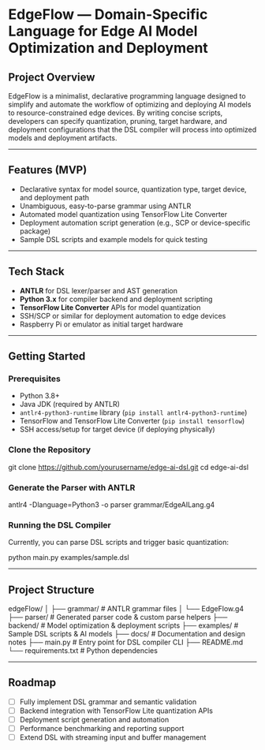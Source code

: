 
# EdgeFlow — Domain-Specific Language for Edge AI Model Optimization and Deployment

## Project Overview

EdgeFlow is a minimalist, declarative programming language designed to simplify and automate the workflow of optimizing and deploying AI models to resource-constrained edge devices. By writing concise scripts, developers can specify quantization, pruning, target hardware, and deployment configurations that the DSL compiler will process into optimized models and deployment artifacts.

---

## Features (MVP)

- Declarative syntax for model source, quantization type, target device, and deployment path
- Unambiguous, easy-to-parse grammar using ANTLR
- Automated model quantization using TensorFlow Lite Converter
- Deployment automation script generation (e.g., SCP or device-specific package)
- Sample DSL scripts and example models for quick testing

---

## Tech Stack

- **ANTLR** for DSL lexer/parser and AST generation
- **Python 3.x** for compiler backend and deployment scripting
- **TensorFlow Lite Converter** APIs for model quantization
- SSH/SCP or similar for deployment automation to edge devices
- Raspberry Pi or emulator as initial target hardware

---

## Getting Started

### Prerequisites

- Python 3.8+
- Java JDK (required by ANTLR)
- `antlr4-python3-runtime` library (`pip install antlr4-python3-runtime`)
- TensorFlow and TensorFlow Lite Converter (`pip install tensorflow`)
- SSH access/setup for target device (if deploying physically)

### Clone the Repository

git clone <https://github.com/yourusername/edge-ai-dsl.git>
cd edge-ai-dsl


### Generate the Parser with ANTLR

antlr4 -Dlanguage=Python3 -o parser grammar/EdgeAILang.g4



### Running the DSL Compiler

Currently, you can parse DSL scripts and trigger basic quantization:

python main.py examples/sample.dsl



---

## Project Structure

edgeFlow/
│
├── grammar/ # ANTLR grammar files
│ └── EdgeFlow.g4
├── parser/ # Generated parser code & custom parse helpers
├── backend/ # Model optimization & deployment scripts
├── examples/ # Sample DSL scripts & AI models
├── docs/ # Documentation and design notes
├── main.py # Entry point for DSL compiler CLI
├── README.md
└── requirements.txt # Python dependencies


---

## Roadmap

- [ ] Fully implement DSL grammar and semantic validation
- [ ] Backend integration with TensorFlow Lite quantization APIs
- [ ] Deployment script generation and automation
- [ ] Performance benchmarking and reporting support
- [ ] Extend DSL with streaming input and buffer management
